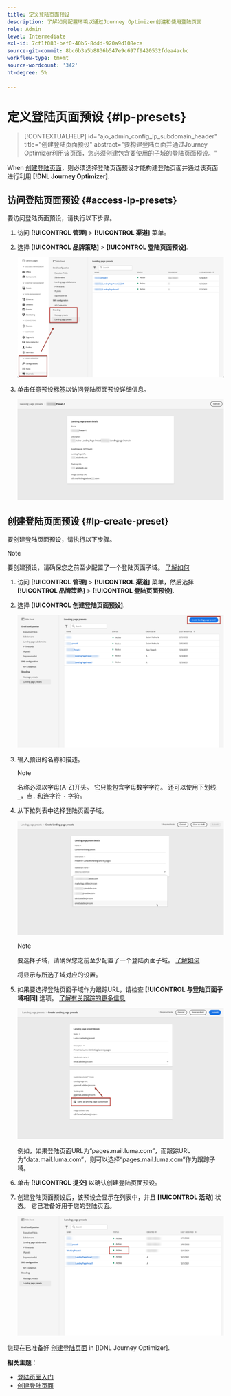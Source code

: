 ```yaml
---
title: 定义登陆页面预设
description: 了解如何配置环境以通过Journey Optimizer创建和使用登陆页面
role: Admin
level: Intermediate
exl-id: 7cf1f083-bef0-40b5-8ddd-920a9d108eca
source-git-commit: 8bc6b3a5b8836b547e9c697f9420532fdea4acbc
workflow-type: tm+mt
source-wordcount: '342'
ht-degree: 5%

---
```


# 定义登陆页面预设 {#lp-presets}

>[!CONTEXTUALHELP]
>id="ajo_admin_config_lp_subdomain_header"
>title="创建登陆页面预设"
>abstract="要构建登陆页面并通过Journey Optimizer利用该页面，您必须创建包含要使用的子域的登陆页面预设。"

When [创建登陆页面](../landing-pages/create-lp.md#create-a-lp)，则必须选择登陆页面预设才能构建登陆页面并通过该页面进行利用 **[!DNL Journey Optimizer]**.

## 访问登陆页面预设 {#access-lp-presets}

要访问登陆页面预设，请执行以下步骤。

1. 访问 **[!UICONTROL 管理]** > **[!UICONTROL 渠道]** 菜单。

1. 选择 **[!UICONTROL 品牌策略]** > **[!UICONTROL 登陆页面预设]**.

   ![](assets/lp_presets-access.png)

1. 单击任意预设标签以访问登陆页面预设详细信息。

   ![](assets/lp_preset-details.png)

## 创建登陆页面预设 {#lp-create-preset}

要创建登陆页面预设，请执行以下步骤。

>[!NOTE]
>
>要创建预设，请确保您之前至少配置了一个登陆页面子域。 [了解如何](lp-subdomains.md)

1. 访问 **[!UICONTROL 管理]** > **[!UICONTROL 渠道]** 菜单，然后选择 **[!UICONTROL 品牌策略]** > **[!UICONTROL 登陆页面预设]**.

1. 选择 **[!UICONTROL 创建登陆页面预设]**.

   ![](assets/lp_create-preset-temp.png)

1. 输入预设的名称和描述。

   >[!NOTE]
   >
   > 名称必须以字母(A-Z)开头。 它只能包含字母数字字符。 还可以使用下划线 `_`，点`.` 和连字符 `-` 字符。

1. 从下拉列表中选择登陆页面子域。

   ![](assets/lp_preset-subdomain.png)

   >[!NOTE]
   >
   >要选择子域，请确保您之前至少配置了一个登陆页面子域。 [了解如何](#lp-subdomains)

   将显示与所选子域对应的设置。

1. 如果要选择登陆页面子域作为跟踪URL，请检查 **[!UICONTROL 与登陆页面子域相同]** 选项。 [了解有关跟踪的更多信息](../design/message-tracking.md)

   ![](assets/lp_preset-subdomain-settings-same.png)

   例如，如果登陆页面URL为“pages.mail.luma.com”，而跟踪URL为“data.mail.luma.com”，则可以选择“pages.mail.luma.com”作为跟踪子域。

1. 单击 **[!UICONTROL 提交]** 以确认创建登陆页面预设。 <!--You can also save the preset as draft and resume its configuration later on.-->

   <!--![](assets/lp_preset-subdomain-settings-submit.png)-->

1. 创建登陆页面预设后，该预设会显示在列表中，并且 **[!UICONTROL 活动]** 状态。 它已准备好用于您的登陆页面。

   ![](assets/lp-preset-active-temp.png)

您现在已准备好 [创建登陆页面](../landing-pages/create-lp.md) in [!DNL Journey Optimizer].
<!--
>[!NOTE]
>
>Learn how to create channel surfaces for push notifications and emails in [this section](channel-surfaces.md).-->

**相关主题**：

* [登陆页面入门](../landing-pages/get-started-lp.md)
* [创建登陆页面](../landing-pages/create-lp.md#create-a-lp)
